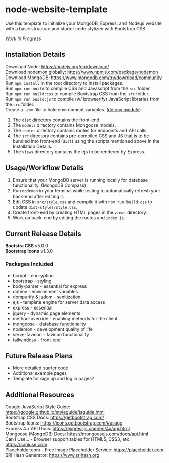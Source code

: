 # node-website-template
Use this template to initialize your MongoDB, Express, and Node.js website with a basic structure and starter code stylized with Bootstrap CSS.

*Work In Progress*

## Installation Details
Download Node: https://nodejs.org/en/download/  
Download nodemon globally: https://www.npmjs.com/package/nodemon  
Download MongoDB: https://www.mongodb.com/try/download/community  
Run `npm install` in the root directory to install packages.  
Run `npm run build` to compile CSS and Javascript from the `src` folder.  
Run `npm run build:css` to compile Bootstrap CSS from the `src` folder.  
Run `npm run build:js` to compile (w/ browserify) JavaScript libraries from the `src` folder.  
Create a `.env` file to hold environment variables. ([dotenv module](https://www.npmjs.com/package/dotenv))
1. The `dist` directory contains the front-end.
2. The `models` directory contains Mongoose models.
3. The `routes` directory contains routes for endpoints and API calls.
4. The `src` directory contains pre-compiled CSS and JS that is to be bundled into front-end (`dist`) using the
   scripts mentioned above in the Installation Details.
5. The `views` directory contains the ejs to be rendered by Express.

## Usage/Workflow Details
1. Ensure that your MongoDB server is running locally for database functionality. (MongoDB Compass)  
2. Run `nodemon` in your terminal while testing to automatically refresh your back-end after editing it.  
3. Edit CSS in `src/style.css` and compile it with `npm run build:css` to update `dist/styles/style.css`.
4. Create front-end by creating HTML pages in the `views` directory.
5. Work on back-end by editing the routes and `index.js`.

## Current Release Details
**Bootstra CSS** v5.0.0  
**Bootstrap Icons** v1.3.0

### Packages Included
* bcrypt - encryption
* bootstrap - styling
* body-parser - essential for express
* dotenv - environment variables
* dompurify & jsdom - sanitization
* ejs - template engine for server data access
* express - essential
* jquery - dynamic page elements
* method-override - enabling methods for the client
* mongoose - database functionality
* nodemon - development quality of life
* serve-favicon - favicon functionality
* tailwindcss - front-end

## Future Release Plans
* More detailed starter code
* Additional example pages
* Template for sign up and log in pages?

## Additional Resources
Google JavaScript Style Guide: https://google.github.io/styleguide/jsguide.html  
Bootstrap CSS Docs: https://getbootstrap.com/  
Bootstrap Icons: https://icons.getbootstrap.com/#usage  
Express 4.x API Docs: https://expressjs.com/en/4x/api.html  
Mongoose (MongoDB) Docs: https://mongoosejs.com/docs/api.html  
Can I Use... - Browser support tables for HTML5, CSS3, etc: https://caniuse.com  
Placeholder.com - Free Image Placeholder Service: https://placeholder.com  
SRI Hash Generator: https://www.srihash.org